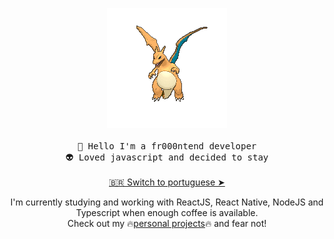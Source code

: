 <p align="center" style="text-align: center;">
  <img src="./assets/4hsh.gif" alt="Charizard flying">
   <br><br>
  <samp>
    👋 Hello I'm a fr000ntend developer<br>
    👽 Loved javascript and decided to stay
  </samp>
  <br><br>
  <a href="./README.pt-br.md">🇧🇷 Switch to portuguese ➤</a></p>
</p>
<p align="center" style="text-align: center;">
  I'm currently studying and working with ReactJS, React Native, NodeJS and Typescript when enough coffee is available.<br>
  Check out my 🔥<a href="" target="_blank">personal projects</a>🔥 and fear not!
</p>
